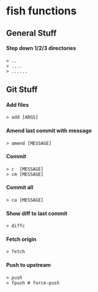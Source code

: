 # fish functions

## General Stuff
#### Step down 1/2/3 directories
```shell
> ..
> ....
> ......
```

## Git Stuff
#### Add files
```shell
> add [ARGS]
```

#### Amend last commit with message
```shell
> amend [MESSAGE]
```

#### Commit
```shell
> c  [MESSAGE]
> cm [MESSAGE]
```

#### Commit all
```shell
> ca [MESSAGE]
```

#### Show diff to last commit
```shell
> diffc
```

#### Fetch origin
```shell
> fetch
```

#### Push to upstream
```shell
> push
> fpush # force-push
```
